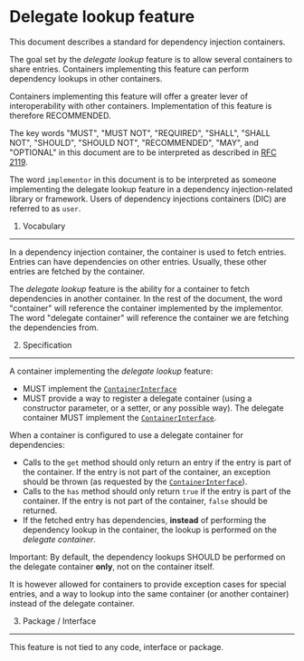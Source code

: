 Delegate lookup feature
=======================

This document describes a standard for dependency injection containers.

The goal set by the *delegate lookup* feature is to allow several containers to share entries.
Containers implementing this feature can perform dependency lookups in other containers.

Containers implementing this feature will offer a greater lever of interoperability
with other containers. Implementation of this feature is therefore RECOMMENDED.

The key words "MUST", "MUST NOT", "REQUIRED", "SHALL", "SHALL NOT", "SHOULD",
"SHOULD NOT", "RECOMMENDED", "MAY", and "OPTIONAL" in this document are to be
interpreted as described in [RFC 2119][].

The word `implementor` in this document is to be interpreted as someone
implementing the delegate lookup feature in a dependency injection-related library or framework.
Users of dependency injections containers (DIC) are referred to as `user`.

[RFC 2119]: http://tools.ietf.org/html/rfc2119

1. Vocabulary

-------------

In a dependency injection container, the container is used to fetch entries.
Entries can have dependencies on other entries. Usually, these other entries are fetched by the container.

The *delegate lookup* feature is the ability for a container to fetch dependencies in
another container. In the rest of the document, the word "container" will reference the container
implemented by the implementor. The word "delegate container" will reference the container we are
fetching the dependencies from.

2. Specification

----------------

A container implementing the *delegate lookup* feature:

- MUST implement the [`ContainerInterface`](ContainerInterface.md)
- MUST provide a way to register a delegate container (using a constructor parameter, or a setter,
  or any possible way). The delegate container MUST implement the [`ContainerInterface`](ContainerInterface.md).

When a container is configured to use a delegate container for dependencies:

- Calls to the `get` method should only return an entry if the entry is part of the container.
  If the entry is not part of the container, an exception should be thrown
  (as requested by the [`ContainerInterface`](ContainerInterface.md)).
- Calls to the `has` method should only return `true` if the entry is part of the container.
  If the entry is not part of the container, `false` should be returned.
- If the fetched entry has dependencies, **instead** of performing
  the dependency lookup in the container, the lookup is performed on the *delegate container*.

Important: By default, the dependency lookups SHOULD be performed on the delegate container **only**, not on the
container itself.

It is however allowed for containers to provide exception cases for special entries, and a way to lookup
into the same container (or another container) instead of the delegate container.

3. Package / Interface

----------------------

This feature is not tied to any code, interface or package.
